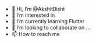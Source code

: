 - 👋 Hi, I’m @AkshitBisht
- 👀 I’m interested in 
- 🌱 I’m currently learning Flutter
- 💞️ I’m looking to collaborate on ...
- 📫 How to reach me 

<!---
Akshit121/Akshit121 is a ✨ special ✨ repository because its `README.md` (this file) appears on your GitHub profile.
You can click the Preview link to take a look at your changes.
--->
